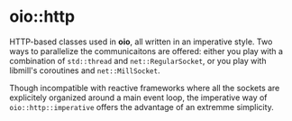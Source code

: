 oio::http
=========

HTTP-based classes used in **oio**, all written in an imperative style.
Two ways to parallelize the communicaitons are offered: either you play
with a combination of `std::thread` and `net::RegularSocket`, or you
play with libmill's coroutines and `net::MillSocket`.

Though incompatible with reactive frameworks where all the sockets are
explicitely organized around a main event loop, the imperative way of
`oio::http::imperative` offers the advantage of an extremme simplicity.
